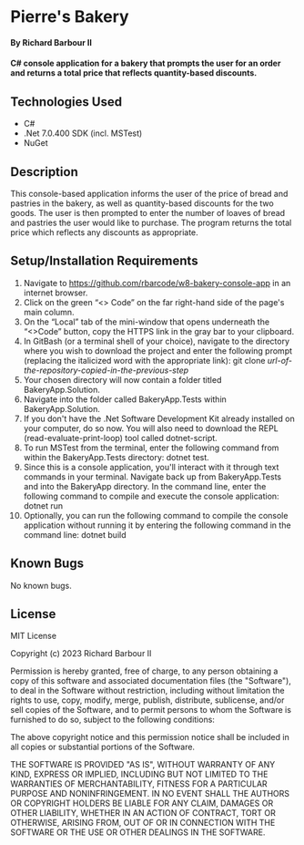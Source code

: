 # Pierre's Bakery

#### By Richard Barbour II

#### C# console application for a bakery that prompts the user for an order and returns a total price that reflects quantity-based discounts.


## Technologies Used

* C#
* .Net 7.0.400 SDK (incl. MSTest)
* NuGet



## Description

This console-based application informs the user of the price of bread and pastries in the bakery, as well as quantity-based discounts for the two goods. The user is then prompted to enter the number of loaves of bread and pastries the user would like to purchase. The program returns the total price which reflects any discounts as appropriate.

## Setup/Installation Requirements

1. Navigate to https://github.com/rbarcode/w8-bakery-console-app in an internet browser.
2. Click on the green “<> Code” on the far right-hand side of the page's main column.
3. On the “Local” tab of the mini-window that opens underneath the “<>Code” button, copy the HTTPS link in the gray bar to your clipboard.
4. In GitBash (or a terminal shell of your choice), navigate to the directory where you wish to download the project and enter the following prompt (replacing the italicized word with the appropriate link): git clone *url-of-the-repository-copied-in-the-previous-step*
5. Your chosen directory will now contain a folder titled BakeryApp.Solution.
6. Navigate into the folder called BakeryApp.Tests within BakeryApp.Solution.
7. If you don't have the .Net Software Development Kit already installed on your computer, do so now. You will also need to download the REPL (read-evaluate-print-loop) tool called dotnet-script. 
7. To run MSTest from the terminal, enter the following command from within the BakeryApp.Tests directory: dotnet test.
8. Since this is a console application, you'll interact with it through text commands in your terminal. Navigate back up from BakeryApp.Tests and into the BakeryApp directory. In the command line, enter the following command to compile and execute the console application: dotnet run 
9. Optionally, you can run the following command to compile the console application without running it by entering the following command in the command line: dotnet build


## Known Bugs

No known bugs.

## License

MIT License

Copyright (c) 2023 Richard Barbour II

Permission is hereby granted, free of charge, to any person obtaining a copy of this software and associated documentation files (the "Software"), to deal in the Software without restriction, including without limitation the rights to use, copy, modify, merge, publish, distribute, sublicense, and/or sell copies of the Software, and to permit persons to whom the Software is furnished to do so, subject to the following conditions:

The above copyright notice and this permission notice shall be included in all copies or substantial portions of the Software.

THE SOFTWARE IS PROVIDED "AS IS", WITHOUT WARRANTY OF ANY KIND, EXPRESS OR IMPLIED, INCLUDING BUT NOT LIMITED TO THE WARRANTIES OF MERCHANTABILITY, FITNESS FOR A PARTICULAR PURPOSE AND NONINFRINGEMENT. IN NO EVENT SHALL THE AUTHORS OR COPYRIGHT HOLDERS BE LIABLE FOR ANY CLAIM, DAMAGES OR OTHER LIABILITY, WHETHER IN AN ACTION OF CONTRACT, TORT OR OTHERWISE, ARISING FROM, OUT OF OR IN CONNECTION WITH THE SOFTWARE OR THE USE OR OTHER DEALINGS IN THE SOFTWARE.